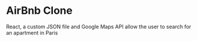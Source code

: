 # AirBnb Clone

React, a custom JSON file and Google Maps API allow the user to search for an apartment in Paris
